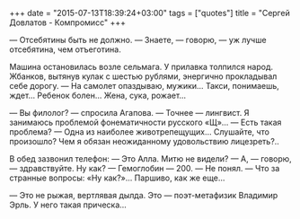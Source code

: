 +++
date = "2015-07-13T18:39:24+03:00"
tags = ["quotes"]
title = "Сергей Довлатов - Компромисс"
+++

— Отсебятины быть не должно. — Знаете, — говорю, — уж лучше отсебятина, чем
отъеготина.

Машина остановилась возле сельмага. У прилавка толпился народ. Жбанков, вытянув
кулак с шестью рублями, энергично прокладывал себе дорогу. — На самолет
опаздываю, мужики… Такси, понимаешь, ждет… Ребенок болен… Жена, сука, рожает…

— Вы филолог? — спросила Агапова. — Точнее — лингвист. Я занимаюсь проблемой
фонематичности русского «Щ»… — Есть такая проблема? — Одна из наиболее
животрепещущих… Слушайте, что произошло? Чем я обязан неожиданному удовольствию
лицезреть?..

В обед зазвонил телефон: — Это Алла. Митю не видели? — А, — говорю, —
здравствуйте. Ну как? — Гемоглобин — 200. — Не понял. — Что за странные вопросы:
«Ну как?»… Паршиво, как же еще…

— Это не рыжая, вертлявая дылда. Это — поэт-метафизик Владимир Эрль. У него
такая прическа…
